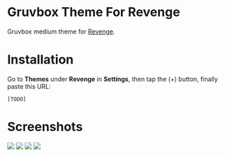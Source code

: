 # Gruvbox Theme For Revenge
Gruvbox medium theme for [Revenge](https://github.com/revenge-mod/revenge-bundle).

# Installation
Go to **Themes** under **Revenge** in **Settings**, then tap the (+) button, finally paste this URL:

```
[TODO]
```

# Screenshots
![](assets/screenshots/one.jpg)
![](assets/screenshots/two.jpg)
![](assets/screenshots/three.jpg)
![](assets/screenshots/four.jpg)
